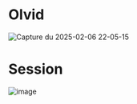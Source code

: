 # Olvid

![Capture du 2025-02-06 22-05-15](https://github.com/user-attachments/assets/c672cdcc-2f7b-4def-9eaf-d8ec3d8106f5)

# Session

![image](https://github.com/user-attachments/assets/0de13476-ef98-4ece-b58a-6d401ae50515)
